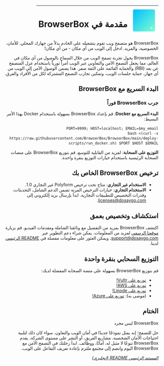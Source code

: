 <div dir="rtl">

| <img style="width:80px; height:80px;" src="https://raw.githubusercontent.com/BrowserBox/BrowserBox/main/docs/icon.svg" alt="BrowserBox Logo 2023"> | <h1 dir="rtl">مقدمة في BrowserBox</h1> |
|------|------|

<p dir=rtl>BrowserBox هو متصفح ويب تقوم بتشغيله على الخادم بدلاً من جهازك المحلي. للأمان، الخصوصية، والمزيد. ادخل إلى الويب من أي مكان - من أي مكان!</p>

<p dir=rtl>BrowserBox يحول تجربة تصفح الويب من خلال السماح بالوصول من أي مكان في العالم، مما يجعل التصفح الآمن والتعاوني عبر الويب أمراً ثورياً باستخدام عزل المتصفح عن بعد (RBI) والحماية القائمة على الثقة صفر. هذا يضمن الوصول الآمن إلى الويب من أي جهاز، حماية جلسات الويب، وتمكين تجارب التصفح المشتركة لكل من الأفراد والفرق.</p>

## البدء السريع مع BrowserBox

### جرب BrowserBox فوراً

**البدء السريع مع Docker**: قم بإعداد BrowserBox بسهولة باستخدام Docker بهذا الأمر البسيط:

```console
PORT=9999; HOST=localhost; EMAIL=$my_email
bash <(curl -s https://raw.githubusercontent.com/BrowserBox/BrowserBox/main/deploy-scripts/run_docker.sh) $PORT $HOST $EMAIL
```

**التوزيع على السحابة**: لمزيد من القابلية للتوسع، قم بتوزيع BrowserBox على منصات السحابة الرئيسية باستخدام خيارات التوزيع بنقرة واحدة.

## ترخيص BrowserBox الخاص بك

- **الاستخدام غير التجاري**: متاح تحت ترخيص Polyform غير التجاري 1.0.
- **الاستخدام التجاري**: خيارات الترخيص المرنة تضمن الدعم الشامل، التحديثات، وقدرات التخصيص للتطبيقات التجارية. ابدأ بإرسال بريد إلكتروني إلى licenses@dosaygo.com.

## استكشاف وتخصيص بعمق

اكتشف BrowserBox بمزيد من التفصيل مع وثائقنا الشاملة ومقدمات الفيديو. قم بزيارة [موقعنا الرسمي](https://dosaygo.com) لمزيد من المعلومات. يمكن شراء دعم التطوير عبر support@dosaygo.com، ويمكن العثور على معلومات مفصلة في [README الرئيسي](https://github.com/BrowserBox/BrowserBox) لدينا.

## التوزيع السحابي بنقرة واحدة

قم بتوزيع BrowserBox بسهولة على منصة السحابة المفضلة لديك:

- [توزيع على Vultr!](https://my.vultr.com/deploy?marketplace_app=browserbox&marketplace_vendor_username=DOSYAGO&_gl=1*66yk24*_ga*NDY0MTUzODIzLjE2OTM0Nzg4MDA.*_ga_K6536FHN4D*MTcwNTM3NzY0NS40NC4xLjE3MDUzNzgyMzMuMjguMC4w)
- [توزيع على AWS!](https://us-east-1.console.aws.amazon.com/cloudformation/home#/stacks/quickcreate?stackName=My-BrowserBox&templateURL=https://dosyago-external.s3.us-west-1.amazonaws.com/cloud-formation-template.yaml)
- [توزيع على Linode!](https://cloud.linode.com/linodes/create?type=StackScripts&subtype=Community&stackScriptID=1279678)
- (موصى به): [توزيع على Azure!](https://portal.azure.com/#create/Microsoft.Template/uri/https%3A%2F%2Fraw.githubusercontent.com%2FAzure%2Fazure-quickstart-templates%2Fmaster%2Fapplication-workloads%2Fdosyago%2Fbrowserbox%2Fazuredeploy.json/createUIDefinitionUri/https%3A%2F%2Fraw.githubusercontent.com%2FAzure%2Fazure-quickstart-templates%2Fmaster%2Fapplication-workloads%2Fdosyago%2Fbrowserbox%2FcreateUiDefinition.json)

## الختام

BrowserBox ليس مجرد

 حل للتصفح؛ إنه يمثل نموذجًا جديدًا في أمان الويب والتعاون. سواء كان ذلك لتلبية احتياجات الأمان الشخصية، مشاريع الفريق، أو النشر على مستوى الشركة، يقدم BrowserBox تنوعًا لا مثيل له، أمانًا، ووظائف. ابدأ رحلتك في التصفح الآمن مع BrowserBox اليوم وانضم إلى مجتمع ملتزم بإعادة تعريف التفاعل على الويب.

*[المستند الرئيسي README (إنجليزي)](https://github.com/BrowserBox/BrowserBox?tab=readme-ov-file#browserbox-)*

</div>
